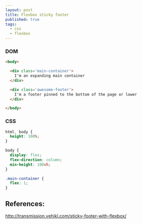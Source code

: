 ```yaml
---
layout: post
title: Flexbox sticky footer
published: true
tags:
  - css
  - flexbox
---
```


### DOM

```html
<body>

  <div class='main-container'>
    I'm an expanding main container
  </div>

  <div class='awesome-footer'>
    I'm a footer pinned to the bottom of the page or lower
  </div>

</body>
```

### CSS

```css
html, body {
  height: 100%;
}

body {
  display: flex;
  flex-direction: column;
  min-height: 100vh;
}

.main-container {
  flex: 1;
}
```

## References:

http://transmission.vehikl.com/sticky-footer-with-flexbox/
